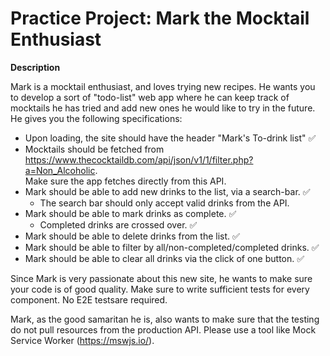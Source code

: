 # Practice Project: Mark the Mocktail Enthusiast


**Description**

Mark is a mocktail enthusiast, and loves trying new recipes. He wants you to develop a sort of "todo-list" web app where he can keep track of mocktails he has tried and add new ones he would like to try in the future. He gives you the following specifications:  

* Upon loading, the site should have the header "Mark's To-drink list" ✅
* Mocktails should be fetched from https://www.thecocktaildb.com/api/json/v1/1/filter.php?a=Non_Alcoholic.  
 Make sure the app fetches directly from this API. 
* Mark should be able to add new drinks to the list, via a search-bar. ✅
    * The search bar should only accept valid drinks from the API.
* Mark should be able to mark drinks as complete. ✅
    * Completed drinks are crossed over. ✅
* Mark should be able to delete drinks from the list. ✅
* Mark should be able to filter by all/non-completed/completed drinks. ✅
* Mark should be able to clear all drinks via the click of one button. ✅

Since Mark is very passionate about this new site, he wants to make sure your code is of good quality. Make sure to write sufficient tests for  every component. No E2E testsare required.  

Mark, as the good samaritan he is, also wants to make sure that the testing do not pull resources from the production API. Please use a tool like Mock Service Worker  (https://mswjs.io/).
